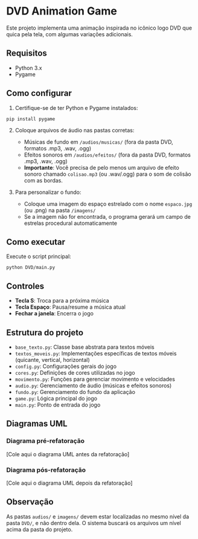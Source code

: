 # DVD Animation Game

Este projeto implementa uma animação inspirada no icônico logo DVD que quica pela tela, com algumas variações adicionais.

## Requisitos

- Python 3.x
- Pygame

## Como configurar

1. Certifique-se de ter Python e Pygame instalados:

```
pip install pygame
```

2. Coloque arquivos de áudio nas pastas corretas:

   - Músicas de fundo em `/audios/musicas/` (fora da pasta DVD, formatos .mp3, .wav, .ogg)
   - Efeitos sonoros em `/audios/efeitos/` (fora da pasta DVD, formatos .mp3, .wav, .ogg)
   - **Importante**: Você precisa de pelo menos um arquivo de efeito sonoro chamado `colisao.mp3` (ou .wav/.ogg)
     para o som de colisão com as bordas.

3. Para personalizar o fundo:
   - Coloque uma imagem do espaço estrelado com o nome `espaco.jpg` (ou .png) na pasta `/imagens/`
   - Se a imagem não for encontrada, o programa gerará um campo de estrelas procedural automaticamente

## Como executar

Execute o script principal:

```
python DVD/main.py
```

## Controles

- **Tecla S**: Troca para a próxima música
- **Tecla Espaço**: Pausa/resume a música atual
- **Fechar a janela**: Encerra o jogo

## Estrutura do projeto

- `base_texto.py`: Classe base abstrata para textos móveis
- `textos_moveis.py`: Implementações específicas de textos móveis (quicante, vertical, horizontal)
- `config.py`: Configurações gerais do jogo
- `cores.py`: Definições de cores utilizadas no jogo
- `movimento.py`: Funções para gerenciar movimento e velocidades
- `audio.py`: Gerenciamento de áudio (músicas e efeitos sonoros)
- `fundo.py`: Gerenciamento do fundo da aplicação
- `game.py`: Lógica principal do jogo
- `main.py`: Ponto de entrada do jogo

## Diagramas UML

### Diagrama pré-refatoração

[Cole aqui o diagrama UML antes da refatoração]

### Diagrama pós-refatoração

[Cole aqui o diagrama UML depois da refatoração]

## Observação

As pastas `audios/` e `imagens/` devem estar localizadas no mesmo nível da pasta `DVD/`, e não dentro dela. O sistema buscará os arquivos um nível acima da pasta do projeto.
